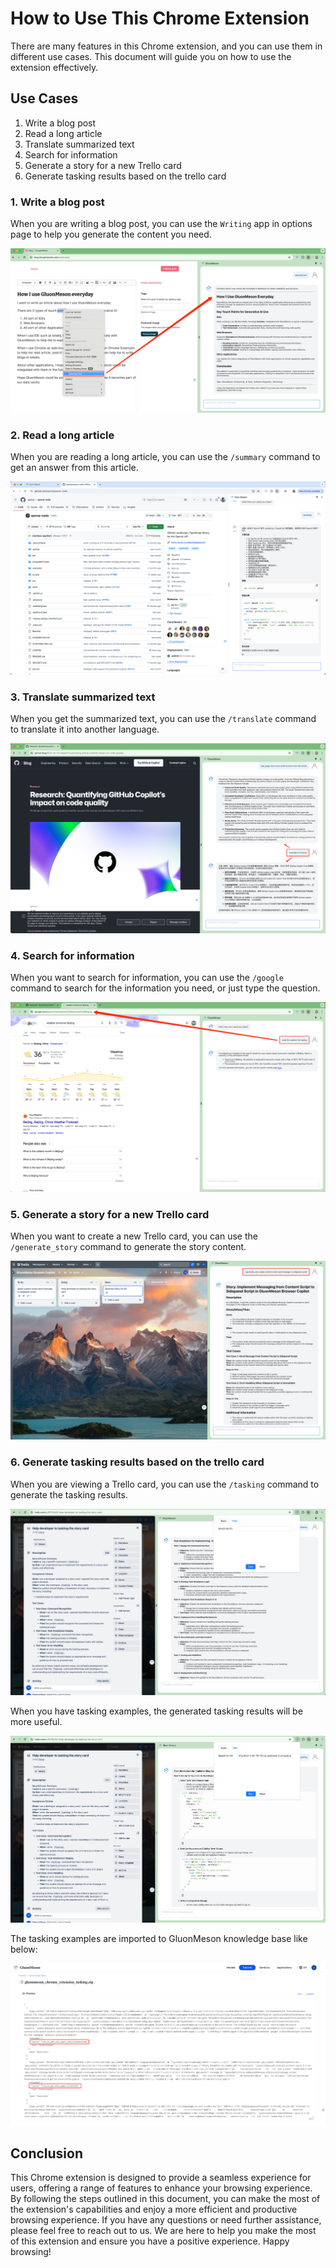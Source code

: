 # How to Use This Chrome Extension
There are many features in this Chrome extension, and you can use them in different use cases. This document will guide you on how to use the extension effectively.

## Use Cases

1. Write a blog post
2. Read a long article
3. Translate summarized text
4. Search for information
5. Generate a story for a new Trello card
6. Generate tasking results based on the trello card

### 1. Write a blog post
When you are writing a blog post, you can use the `Writing` app in options page to help you generate the content you need.

<img src="../images/generate_text_for_blog_writing.png"/>

### 2. Read a long article
When you are reading a long article, you can use the `/summary` command to get an answer from this article.

<img src="../images/demo_summarization.png"/>

### 3. Translate summarized text
When you get the summarized text, you can use the `/translate` command to translate it into another language.

<img src="../images/demo_translate_command.png"/>

### 4. Search for information
When you want to search for information, you can use the `/google` command to search for the information you need, or just type the question.

<img src="../images/demo_google_command.png"/>

### 5. Generate a story for a new Trello card
When you want to create a new Trello card, you can use the `/generate_story` command to generate the story content.

<img src="../images/demo_generate_story.png"/>

### 6. Generate tasking results based on the trello card
When you are viewing a Trello card, you can use the `/tasking` command to generate the tasking results.

<img src="../images/generate_tasking_without_examples.png"/>

When you have tasking examples, the generated tasking results will be more useful.

<img src="../images/generate_tasking_with_examples.png"/>

The tasking examples are imported to GluonMeson knowledge base like below:

<img src="../images/import_tasking_examples_to_knowledge_base.png"/>

## Conclusion
This Chrome extension is designed to provide a seamless experience for users, offering a range of features to enhance your browsing experience. By following the steps outlined in this document, you can make the most of the extension's capabilities and enjoy a more efficient and productive browsing experience. If you have any questions or need further assistance, please feel free to reach out to us. We are here to help you make the most of this extension and ensure you have a positive experience. Happy browsing!